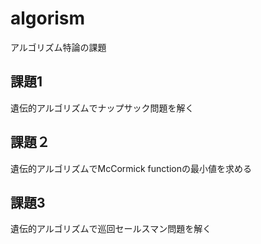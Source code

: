 # algorism
アルゴリズム特論の課題

## 課題1
遺伝的アルゴリズムでナップサック問題を解く

## 課題２
遺伝的アルゴリズムでMcCormick functionの最小値を求める

## 課題3
遺伝的アルゴリズムで巡回セールスマン問題を解く
